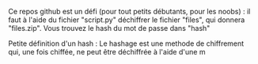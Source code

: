 Ce repos github est un défi (pour tout petits débutants, pour les noobs) :
il faut à l'aide du fichier "script.py" déchiffrer le fichier "files", qui donnera "files.zip".
Vous trouvez le hash du mot de passe dans "hash"

Petite définition d'un hash :
Le hashage est une methode de chiffrement qui, une fois chiffée, ne peut être déchiffrée à l'aide
d'une m
